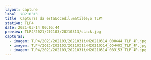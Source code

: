 ```yaml
---
layout: capture
label: 20210313
title: Capturas da esta&ccedil;&atilde;o TLP4
station: TLP4
date: 2021-03-14 00:06:44
preview: TLP4/2021/202103/20210313/stack.jpg
capturas:
  - imagem: TLP4/2021/202103/20210313/M20210314_000644_TLP_4P.jpg
  - imagem: TLP4/2021/202103/20210313/M20210314_054005_TLP_4P.jpg
  - imagem: TLP4/2021/202103/20210313/M20210314_083153_TLP_4P.jpg
---
```

